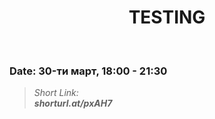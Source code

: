 <h1 align="center">TESTING</h1>
    <br>

<h3>Date: 30-ти март, 18:00 - 21:30</h3>

<blockquote>
    <i>
        Short Link: <br> 
        <b>
            shorturl.at/pxAH7
        </b> 
    </i>
</blockquote>
